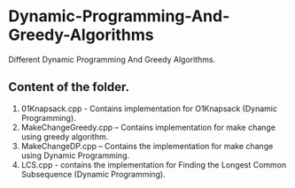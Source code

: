# Dynamic-Programming-And-Greedy-Algorithms
Different Dynamic Programming And Greedy Algorithms.

## Content of the folder.
1.	01Knapsack.cpp - Contains implementation for O1Knapsack (Dynamic Programming).
2.	MakeChangeGreedy.cpp – Contains implementation for make change using greedy algorithm.
3.	MakeChangeDP.cpp – Contains the implementation for make change using Dynamic Programming.
4.  LCS.cpp - contains the implementation for Finding the Longest Common Subsequence (Dynamic Programming).
